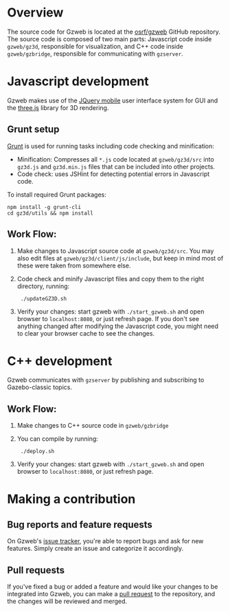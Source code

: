 # Overview

The source code for Gzweb is located at the [osrf/gzweb](https://github.com/osrf/gzweb) GitHub repository. The source code is composed of two main parts: Javascript code inside `gzweb/gz3d`, responsible for visualization, and C++ code inside `gzweb/gzbridge`, responsible for communicating with `gzserver`.

# Javascript development

Gzweb makes use of the [JQuery mobile](http://jquerymobile.com/) user interface system for GUI and the [three.js](http://threejs.org/) library for 3D rendering.

## Grunt setup

[Grunt](http://gruntjs.com/) is used for running tasks including code checking and minification:

* Minification: Compresses all `*.js` code located at  `gzweb/gz3d/src` into `gz3d.js` and `gz3d.min.js` files that can be included into other projects.
* Code check: uses JSHint for detecting potential errors in Javascript code.

To install required Grunt packages:

    npm install -g grunt-cli
    cd gz3d/utils && npm install

## Work Flow:

1. Make changes to Javascript source code at `gzweb/gz3d/src`. You may also edit files at `gzweb/gz3d/client/js/include`, but keep in mind most of these were taken from somewhere else.

1. Code check and minify Javascript files and copy them to the right directory, running:

        ./updateGZ3D.sh

1. Verify your changes: start gzweb with `./start_gzweb.sh` and open browser to `localhost:8080`, or just refresh page. If you don't see anything changed after modifying the Javascript code, you might need to clear your browser cache to see the changes.

# C++ development

Gzweb communicates with `gzserver` by publishing and subscribing to Gazebo-classic topics.

## Work Flow:

1. Make changes to C++ source code in `gzweb/gzbridge`

1. You can compile by running:

        ./deploy.sh

1. Verify your changes: start gzweb with `./start_gzweb.sh` and open browser to `localhost:8080`, or just refresh page.

# Making a contribution

## Bug reports and feature requests

On Gzweb's [issue tracker](https://github.com/osrf/gzweb/issues), you're able to report bugs and ask for new features. Simply create an issue and categorize it accordingly.

## Pull requests

If you've fixed a bug or added a feature and would like your changes to be integrated into Gzweb, you can make a [pull request](https://github.com/osrf/gzweb/pulls)  to the repository, and the changes will be reviewed and merged.
